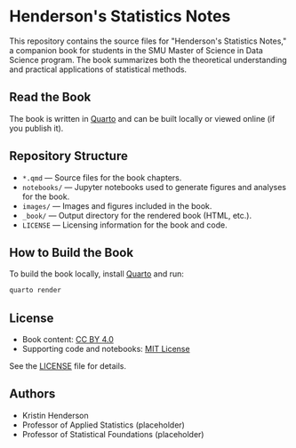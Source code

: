 # Henderson's Statistics Notes

This repository contains the source files for "Henderson's Statistics Notes," a companion book for students in the SMU Master of Science in Data Science program. The book summarizes both the theoretical understanding and practical applications of statistical methods.

## Read the Book

The book is written in [Quarto](https://quarto.org/) and can be built locally or viewed online (if you publish it).

## Repository Structure

- `*.qmd` — Source files for the book chapters.
- `notebooks/` — Jupyter notebooks used to generate figures and analyses for the book.
- `images/` — Images and figures included in the book.
- `_book/` — Output directory for the rendered book (HTML, etc.).
- `LICENSE` — Licensing information for the book and code.

## How to Build the Book

To build the book locally, install [Quarto](https://quarto.org/docs/get-started/) and run:

```sh
quarto render
```

## License

- Book content: [CC BY 4.0](https://creativecommons.org/licenses/by/4.0/)
- Supporting code and notebooks: [MIT License](https://opensource.org/licenses/MIT)

See the [LICENSE](LICENSE) file for details.

## Authors

- Kristin Henderson
- Professor of Applied Statistics (placeholder)
- Professor of Statistical Foundations (placeholder)